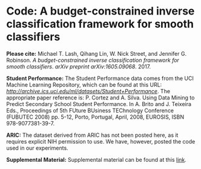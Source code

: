 # Code: A budget-constrained inverse classification framework for smooth classifiers

**Please cite:** Michael T. Lash, Qihang Lin, W. Nick Street, and Jennifer G. Robinson. *A budget-constrained inverse classification framework for smooth classifiers*. *arXiv preprint arXiv:1605.09068*. 2017.

**Student Performance:** The Student Performance data comes from the UCI Machine Learning Repository, which can be found at this URL: *http://archive.ics.uci.edu/ml/datasets/Student+Performance*. The appropriate paper reference is: P. Cortez and A. Silva. Using Data Mining to Predict Secondary School Student Performance. In A. Brito and J. Teixeira Eds., Proceedings of 5th FUture BUsiness TEChnology Conference (FUBUTEC 2008) pp. 5-12, Porto, Portugal, April, 2008, EUROSIS, ISBN 978-9077381-39-7.

**ARIC:** The dataset derived from ARIC has not been posted here, as it requires explicit NIH permission to use. We have, however, posted the code used in our experiments.

**Supplemental Material:** Supplemental material can be found at this [link](www.michaeltlash.com/papers/suppl_material.pdf).
